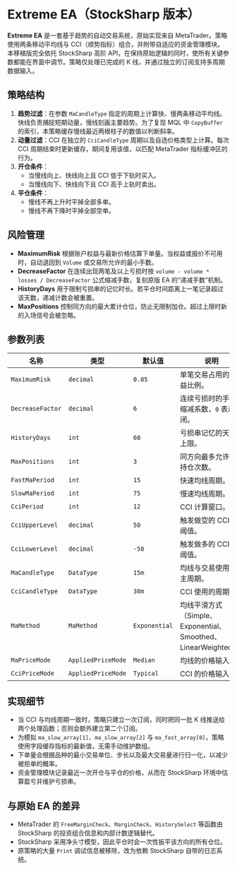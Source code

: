 # Extreme EA（StockSharp 版本）

**Extreme EA** 是一套基于趋势的自动交易系统，原始实现来自 MetaTrader。策略使用两条移动平均线与 CCI（顺势指标）组合，并附带自适应的资金管理模块。本移植版完全依托 StockSharp 高阶 API，在保持原始逻辑的同时，使所有关键参数都能在界面中调节。策略仅处理已完成的 K 线，并通过独立的订阅支持多周期数据输入。

## 策略结构

1. **趋势过滤**：在参数 `MaCandleType` 指定的周期上计算快、慢两条移动平均线。快线负责捕捉短期动量，慢线刻画主要趋势。为了复现 MQL 中 `CopyBuffer` 的索引，本策略缓存慢线最近两根柱子的数值以判断斜率。
2. **动量过滤**：CCI 在独立的 `CciCandleType` 周期以及自选价格类型上计算。每次 CCI 周期结束时更新缓存，期间复用该值，以匹配 MetaTrader 指标缓冲区的行为。
3. **开仓条件**：
   - 当慢线向上、快线向上且 CCI 低于下轨时买入。
   - 当慢线向下、快线向下且 CCI 高于上轨时卖出。
4. **平仓条件**：
   - 慢线不再上升时平掉全部多单。
   - 慢线不再下降时平掉全部空单。

## 风险管理

- **MaximumRisk** 根据账户权益与最新价格估算下单量。当权益或报价不可用时，自动退回到 `Volume` 或交易所允许的最小手数。
- **DecreaseFactor** 在连续出现两笔及以上亏损时按 `volume - volume * losses / DecreaseFactor` 公式缩减手数，复刻原版 EA 的“递减手数”机制。
- **HistoryDays** 用于限制亏损串的记忆时长。若平仓时间距离上一笔记录超过该天数，递减计数会被重置。
- **MaxPositions** 控制同方向的最大累计仓位，防止无限制加仓。超过上限时新的入场信号会被忽略。

## 参数列表

| 名称 | 类型 | 默认值 | 说明 |
| --- | --- | --- | --- |
| `MaximumRisk` | `decimal` | `0.05` | 单笔交易占用的权益比例。 |
| `DecreaseFactor` | `decimal` | `6` | 连续亏损时的手数缩减系数，`0` 表示关闭。 |
| `HistoryDays` | `int` | `60` | 亏损串记忆的天数上限。 |
| `MaxPositions` | `int` | `3` | 同方向最多允许的持仓次数。 |
| `FastMaPeriod` | `int` | `15` | 快速均线周期。 |
| `SlowMaPeriod` | `int` | `75` | 慢速均线周期。 |
| `CciPeriod` | `int` | `12` | CCI 计算窗口。 |
| `CciUpperLevel` | `decimal` | `50` | 触发做空的 CCI 上阈值。 |
| `CciLowerLevel` | `decimal` | `-50` | 触发做多的 CCI 下阈值。 |
| `MaCandleType` | `DataType` | `15m` | 均线与交易使用的主周期。 |
| `CciCandleType` | `DataType` | `30m` | CCI 使用的周期。 |
| `MaMethod` | `MaMethod` | `Exponential` | 均线平滑方式（Simple、Exponential、Smoothed、LinearWeighted）。 |
| `MaPriceMode` | `AppliedPriceMode` | `Median` | 均线的价格输入。 |
| `CciPriceMode` | `AppliedPriceMode` | `Typical` | CCI 的价格输入。 |

## 实现细节

- 当 CCI 与均线周期一致时，策略只建立一次订阅，同时把同一批 K 线推送给两个处理函数；否则会额外建立第二个订阅。
- 为模拟 `ma_slow_array[1]`、`ma_slow_array[2]` 与 `ma_fast_array[0]`，策略使用字段缓存指标的最新值，无需手动维护数组。
- 下单量会根据品种的最小交易单位、步长以及最大交易量进行归一化，以减少被拒单的概率。
- 资金管理模块记录最近一次开仓与平仓的价格，从而在 StockSharp 环境中估算盈亏并维护亏损串。

## 与原始 EA 的差异

- MetaTrader 的 `FreeMarginCheck`、`MarginCheck`、`HistorySelect` 等函数由 StockSharp 的投资组合信息和内部计数逻辑替代。
- StockSharp 采用净头寸模型，因此平仓时会一次性扳平该方向的所有仓位。
- 原策略的大量 `Print` 调试信息被移除，改为依赖 StockSharp 自带的日志系统。
